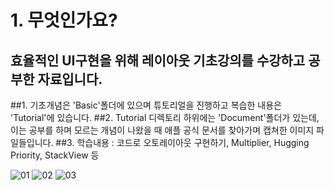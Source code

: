 
# 1. 무엇인가요?
## 효율적인 UI구현을 위해 레이아웃 기초강의를 수강하고 공부한 자료입니다.
##1. 기초개념은 'Basic'폴더에 있으며 튜토리얼을 진행하고 복습한 내용은 'Tutorial'에 있습니다.
##2. Tutorial 디렉토리 하위에는 'Document'폴더가 있는데, 이는 공부를 하며 모르는 개념이 나왔을 때 애플 공식 문서를 찾아가며 캡쳐한 이미지 파일들입니다.
##3. 학습내용 : 코드로 오토레이아웃 구현하기, Multiplier, Hugging Priority, StackView 등



![01](https://user-images.githubusercontent.com/47823405/53137194-1fcf0080-35c5-11e9-988c-a1f3367adfb9.gif) ![02](https://user-images.githubusercontent.com/47823405/53137207-2eb5b300-35c5-11e9-9fc0-7708fc7ac8db.gif) ![03](https://user-images.githubusercontent.com/47823405/53137217-3b3a0b80-35c5-11e9-8b9f-29833de2ff04.gif)

	

